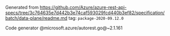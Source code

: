 Generated from https://github.com/Azure/azure-rest-api-specs/tree/3c764635e7d442b3e74caf593029fcd440b3ef82/specification/batch/data-plane/readme.md tag: `package-2020-09.12.0`

Code generator @microsoft.azure/autorest.go@~2.1.161

